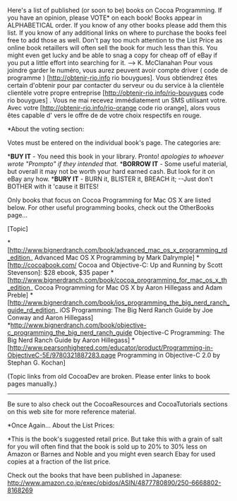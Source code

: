Here's a list of published (or soon to be) books on Cocoa Programming.  If you have an opinion, please VOTE* on each book!  Books appear in ALPHABETICAL order.  If you know of any other books please add them this list.  If you know of any additional links on where to purchase the books feel free to add those as well.  Don't pay too much attention to the List Price as online book retaillers will often sell the book for much less than this.  You might even get lucky and be able to snag a copy for cheap off of eBay if you put a little effort into searching for it. --> K. McClanahan Pour vous joindre garder le numéro, vous aurez peuvent avoir compte driver ( code de programme ) [http://obtenir-rio.info rio bouygues]. Vous obtiendrez êtes certain d'obtenir pour par contacter du serveur ou du service à la clientèle clientèle votre propre entreprise [http://obtenir-rio.info/rio-bouygues code rio bouygues] . Vous ne mai recevez immédiatement un SMS utilisant votre. Avec votre [http://obtenir-rio.info/rio-orange code rio orange], alors vous êtes capable d' vers le offre de de votre choix respectifs en rouge.

*About the voting section:

Votes must be entered on the individual book's page. The categories are: 

***BUY IT** - You need this book in your library.  Pronto! *apologies to whoever wrote "Prompto" if they intended that.*
***BORROW IT** - Some useful material, but overall it may not be worth your hard earned cash.  But look for it on eBay any how.
***BURY IT** - BURN it, BLISTER it, BREACH it; --Just don't BOTHER with it 'cause it BITES!
 


Only books that focus on Cocoa Programming for Mac OS X are listed below.  For other useful programming books, check out the OtherBooks page...

[Topic]

*[http://www.bignerdranch.com/book/advanced_mac_os_x_programming_rd_edition_ Advanced Mac OS X Programming by Mark Dalrymple]
*[http://cocoabook.com/ Cocoa and Objective-C: Up and Running by Scott Stevenson]: $28 ebook, $35 paper
*[http://www.bignerdranch.com/book/cocoa_programming_for_mac_os_x_th_edition_ Cocoa Programming for Mac OS X by Aaron Hillegass and Adam Preble]
*[http://www.bignerdranch.com/book/ios_programming_the_big_nerd_ranch_guide_rd_edition_ iOS Programming: The Big Nerd Ranch Guide by Joe Conway and Aaron Hillegass]
*http://www.bignerdranch.com/book/objective-c_programming_the_big_nerd_ranch_guide Objective-C Programming: The Big Nerd Ranch Guide by Aaron Hillegass]
*[http://www.pearsonhighered.com/educator/product/Programming-in-ObjectiveC-5E/9780321887283.page Programming in Objective-C 2.0 by Stephan G. Kochan]


(Topic links from old CocoaDev are broken. Please enter links to book pages manually.)


----

Be sure to also check out the CocoaResources and CocoaTutorials sections on this web site for more reference material.

*Once Again...  About the List Prices:


*This is the book's suggested retail price.  But take this with a grain of salt for you will often find that the book is sold up to 20% to 30% less on Amazon or Barnes and Noble and you might even search Ebay for used copies at a fraction of the list price. 
 

Check out the books that have been published in Japanese:
http://www.amazon.co.jp/exec/obidos/ASIN/4877780890/250-6668802-8168269

